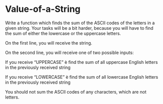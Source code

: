 # Value-of-a-String

Write a function which finds the sum of the ASCII codes of the letters in a given string.  Your tasks will be a bit harder, because you will have to find the sum of either the lowercase or the uppercase letters. 

On the first line, you will receive the string. 

On the second line, you will receive one of two possible inputs: 

If you receive “UPPERCASE” è find the sum of all uppercase English letters in the previously received string 

 If you receive “LOWERCASE” è find the sum of all lowercase English letters in the previously received string 

You should not sum the ASCII codes of any characters, which are not letters. 
